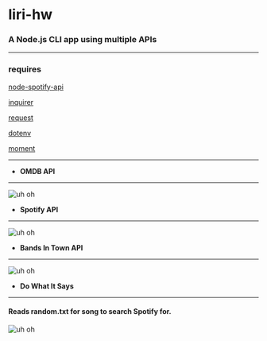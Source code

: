 # liri-hw

### A Node.js CLI app using multiple APIs
----

### requires
[node-spotify-api](https://www.npmjs.com/package/node-spotify-api)

[inquirer](https://www.npmjs.com/package/inquirer)

[request](https://www.npmjs.com/package/request)

[dotenv](https://www.npmjs.com/package/dotenv)

[moment](https://www.npmjs.com/package/moment)

----

* **OMDB API**
----
![uh oh](https://github.com/jhadev/liri-hw/raw/master/images/movieThis.PNG)

* **Spotify API**
----
![uh oh](https://github.com/jhadev/liri-hw/raw/master/images/spotifyThis.PNG)

* **Bands In Town API**
----
![uh oh](https://github.com/jhadev/liri-hw/raw/master/images/bandThis.PNG)
  
* **Do What It Says**
----
#### Reads random.txt for song to search Spotify for. 
![uh oh](https://github.com/jhadev/liri-hw/raw/master/images/doWhatItSays.png)
  
